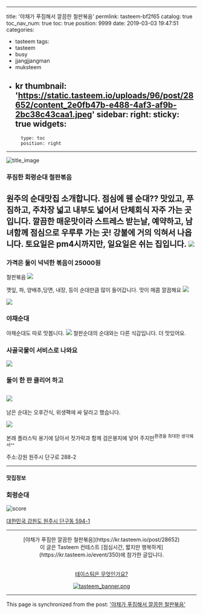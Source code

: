 
---
title: '야채가 푸짐해서 깔끔한 철판볶음'
permlink: tasteem-bf2f65
catalog: true
toc_nav_num: true
toc: true
position: 9999
date: 2019-03-03 19:47:51
categories:
- tasteem
tags:
- tasteem
- busy
- jjangjjangman
- muksteem
- kr
thumbnail: 'https://static.tasteem.io/uploads/96/post/28652/content_2e0fb47b-e488-4af3-af9b-2bc38c43caa1.jpeg'
sidebar:
    right:
        sticky: true
widgets:
    -
        type: toc
        position: right
---


![title_image](https://static.tasteem.io/uploads/96/post/28652/content_2e0fb47b-e488-4af3-af9b-2bc38c43caa1.jpeg)
<br/>


### 푸짐한 회령순대 철판볶음

원주의 순대맛집 소개합니다. 
점심에 웬 순대??
맛있고, 푸짐하고, 주차장 넓고 내부도 넓어서 단체회식 자주 가는 곳입니다.
깔끔한 매운맛이라 스트레스 받는날, 예약하고, 남녀함께 점심으로  우루루 가는 곳!
강불에 거의 익혀서 나옵니다.
토요일은 pm4시까지만, 일요일은 쉬는 집입니다.
![](https://cdn.steemitimages.com/DQmZdoqmfm9Wz1wHaQA4Px2kBzqsFqoW8E9GzKiL38V8UMK/image.png)
---

### 가격은 둘이 넉넉한 볶음이 25000원
철판볶음 
![](https://cdn.steemitimages.com/DQmZaQwfQ5YJ9mufLBP9NDEuJgMdB2MviTcYwe5qM5QLuBD/image.png)

깻잎, 파, 양배추,당면, 내장, 등이  순대만큼 많이 들어갑니다. 맛이 매콤 깔끔해요
![](https://cdn.steemitimages.com/DQmY5GAmUYp33gnGMTRy8uaUEvw5zdFUZRP6GGYdzbCCF6p/image.png)

![](https://cdn.steemitimages.com/DQmPQUTLGwVDWdagTQK8VgV1fSs2ZJjozHPM38eEeuJo7Md/image.png)

### 야채순대
 야채순대도 따로 맛봅니다.
![](https://cdn.steemitimages.com/DQmeCi6DHpVDNJ6dd28hfja7M8kMCAxgBBfxZgS6fSChRxe/image.png)
철판순대의 순대와는 다른 식감입니다. 더 맛있어요.

### 사골국물이 서비스로 나와요
![](https://cdn.steemitimages.com/DQmRVakASX9cFka67VudbfvfxBaAq1ziY5iRQ7bmFAqir6Z/image.png)

### 둘이 한 판 클리어 하고

![](https://cdn.steemitimages.com/DQmbjfyoLURuAQUiDeWLfj1QUNwcmMG17bvnsKjbQoZSRm8/image.png)
---

남은 순대는 오후간식,  위생팩에 싸 달라고 했습니다.

![](https://cdn.steemitimages.com/DQmV6jnSvd6is68dC9ewi6Li4oPkXwYXL7y621hbvSnKRYD/image.png)

본래 플라스틱 용기에 담아서 젓가락과 함께 검은봉지에 넣어 주지만<sup>환경을 최대한 생각해서^^</sup>

주소:강원 원주시 단구로 288-2 

---------------------
#### 맛집정보
### 회령순대
![score](https://static.tasteem.io/images/steem/2Crowns.png)

[대한민국 강원도 원주시 단구동 594-1](https://kr.tasteem.io/post/28652#map)

-----------------------------------------
<center>[야채가 푸짐한 깔끔한 철판볶음](https://kr.tasteem.io/post/28652)
<br/>이 글은 Tasteem 컨테스트
 [점심시간, 짧지만 행복하게](https://kr.tasteem.io/event/350)에 참가한 글입니다.

<br/>[테이스팀은 무엇인가요?](https://kr.tasteem.io/about)

[![tasteem_banner.png](https://static.tasteem.io/images/tasteem_banner_v3.png)](https://kr.tasteem.io)</center>

- - -

This page is synchronized from the post: ['야채가 푸짐해서 깔끔한 철판볶음'](https://steemit.com/@raah/tasteem-bf2f65)
